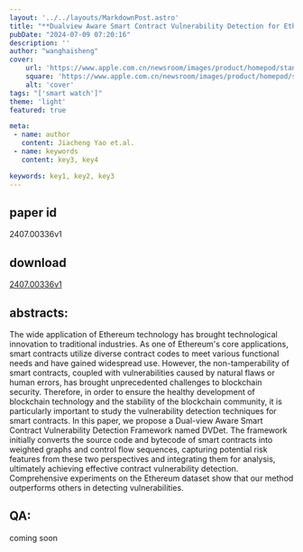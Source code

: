 ```yaml
---
layout: '../../layouts/MarkdownPost.astro'
title: "**Dualview Aware Smart Contract Vulnerability Detection for Ethereum**"
pubDate: "2024-07-09 07:20:16"
description: ''
author: "wanghaisheng"
cover:
    url: 'https://www.apple.com.cn/newsroom/images/product/homepod/standard/Apple-HomePod-hero-230118_big.jpg.large_2x.jpg'
    square: 'https://www.apple.com.cn/newsroom/images/product/homepod/standard/Apple-HomePod-hero-230118_big.jpg.large_2x.jpg'
    alt: 'cover'
tags: "['smart watch']" 
theme: 'light'
featured: true

meta:
 - name: author
   content: Jiacheng Yao et.al.
 - name: keywords
   content: key3, key4

keywords: key1, key2, key3
---
```


## paper id
2407.00336v1
## download
[2407.00336v1](http://arxiv.org/abs/2407.00336v1)
## abstracts:
The wide application of Ethereum technology has brought technological innovation to traditional industries. As one of Ethereum's core applications, smart contracts utilize diverse contract codes to meet various functional needs and have gained widespread use. However, the non-tamperability of smart contracts, coupled with vulnerabilities caused by natural flaws or human errors, has brought unprecedented challenges to blockchain security. Therefore, in order to ensure the healthy development of blockchain technology and the stability of the blockchain community, it is particularly important to study the vulnerability detection techniques for smart contracts. In this paper, we propose a Dual-view Aware Smart Contract Vulnerability Detection Framework named DVDet. The framework initially converts the source code and bytecode of smart contracts into weighted graphs and control flow sequences, capturing potential risk features from these two perspectives and integrating them for analysis, ultimately achieving effective contract vulnerability detection. Comprehensive experiments on the Ethereum dataset show that our method outperforms others in detecting vulnerabilities.
## QA:
coming soon

